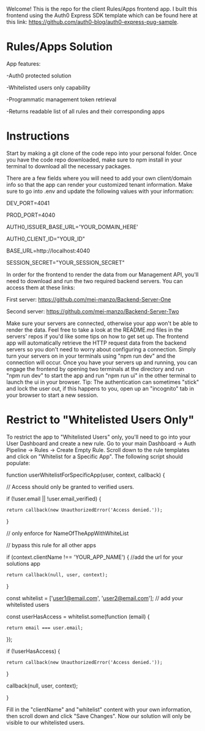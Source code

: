 
Welcome! This is the repo for the client Rules/Apps frontend app. I built this frontend using the Auth0 Express SDK template which can be found here at this link: https://github.com/auth0-blog/auth0-express-pug-sample.

# Rules/Apps Solution

App features:

-Auth0 protected solution

-Whitelisted users only capability

-Programmatic management token retrieval

-Returns readable list of all rules and their corresponding apps


# Instructions
Start by making a git clone of the code repo into your personal folder. Once you have the code repo downloaded, make sure to npm install in your terminal to download all the necessary packages.

There are a few fields where you will need to add your own client/domain info so that the app can render your customized tenant information. Make sure to go into .env and update the following values with your information: 

DEV_PORT=4041

PROD_PORT=4040

AUTH0_ISSUER_BASE_URL='YOUR_DOMAIN_HERE'

AUTH0_CLIENT_ID="YOUR_ID"

BASE_URL=http://localhost:4040

SESSION_SECRET="YOUR_SESSION_SECRET"

In order for the frontend to render the data from our Management API, you'll need to download and run the two required backend servers. You can access them at these links:

First server: https://github.com/mei-manzo/Backend-Server-One

Second server: https://github.com/mei-manzo/Backend-Server-Two

Make sure your servers are connected, otherwise your app won't be able to render the data. Feel free to take a look at the README.md files in the servers' repos if you'd like some tips on how to get set up. The frontend app will automatically retrieve the HTTP request data from the backend servers so you don't need to worry about configuring a connection. Simply turn your servers on in your terminals using "npm run dev" and the connection will occur. Once you have your servers up and running, you can engage the frontend by opening two terminals at the directory and run "npm run dev" to start the app and run "npm run ui" in the other terminal to launch the ui in your browser. Tip: The authentication can sometimes "stick" and lock the user out, if this happens to you, open up an "incognito" tab in your browser to start a new session.


# Restrict to "Whitelisted Users Only"

To restrict the app to "Whitelisted Users" only, you'll need to go into your User Dashboard and create a new rule. Go to your main Dashboard -> Auth Pipeline -> Rules -> Create Empty Rule. Scroll down to the rule templates and click on "Whitelist for a Specific App". The following script should populate:


function userWhitelistForSpecificApp(user, context, callback) {

  // Access should only be granted to verified users.
  
  if (!user.email || !user.email_verified) {
  
    return callback(new UnauthorizedError('Access denied.'));
    
  }


  // only enforce for NameOfTheAppWithWhiteList
  
  // bypass this rule for all other apps
  
  if (context.clientName !== 'YOUR_APP_NAME') { //add the url for your solutions app
  
    return callback(null, user, context);
    
  }
  

  const whitelist = ['user1@email.com', 'user2@email.com']; // add your whitelisted users
  
  const userHasAccess = whitelist.some(function (email) {
  
    return email === user.email;
    
  });
  

  if (!userHasAccess) {
  
    return callback(new UnauthorizedError('Access denied.'));
    
  }
  

  callback(null, user, context);
  
}



Fill in the "clientName" and "whitelist" content with your own information, then scroll down and click "Save Changes". Now our solution will only be visible to our whitelisted users.


